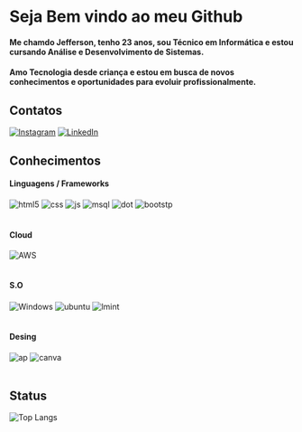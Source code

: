 # Seja Bem vindo ao meu Github
#### Me chamdo Jefferson, tenho 23 anos, sou Técnico em Informática e estou cursando Análise e Desenvolvimento de Sistemas.
#### Amo Tecnologia desde criança e estou em busca de novos conhecimentos e oportunidades para evoluir profissionalmente.

## Contatos
[![Instagram](https://img.shields.io/badge/Instagram-E4405F?style=for-the-badge&logo=instagram&logoColor=white)](https://www.instagram.com/jefferson.dh1/)
[![LinkedIn](https://img.shields.io/badge/LinkedIn-0077B5?style=for-the-badge&logo=linkedin&logoColor=white)](https://www.linkedin.com/in/jefferson-deomedes-2749a2193/)

## Conhecimentos
#### Linguagens / Frameworks

<div style="display: inline_block">
  <img align="center" alt="html5" src="https://img.shields.io/badge/HTML5-E34F26?style=for-the-badge&logo=html5&logoColor=white" />
  <img align="center" alt="css" src="https://img.shields.io/badge/CSS3-1572B6?style=for-the-badge&logo=css3&logoColor=white" />
  <img align="center" alt="js" src="https://img.shields.io/badge/JavaScript-F7DF1E?style=for-the-badge&logo=javascript&logoColor=black" />
  <img align="center" alt="msql" src="https://img.shields.io/badge/MySQL-00000F?style=for-the-badge&logo=mysql&logoColor=white" />
  <img align="center" alt="dot" src="https://img.shields.io/badge/C%23-239120?style=for-the-badge&logo=c-sharp&logoColor=white" />
  <img align="center" alt="bootstp" src="https://img.shields.io/badge/Bootstrap-563D7C?style=for-the-badge&logo=bootstrap&logoColor=white" />
</div><br/>

#### Cloud

<div style="display: inline_block">
  <img align="center" alt="AWS" src="https://img.shields.io/badge/Amazon_AWS-FF9900?style=for-the-badge&logo=amazonaws&logoColor=white" />
</div><br/>

#### S.O

<div style="display: inline_block">
  <img align="center" alt="Windows" src="https://img.shields.io/badge/Windows-0078D6?style=for-the-badge&logo=windows&logoColor=white" />
  <img align="center" alt="ubuntu" src="https://img.shields.io/badge/Ubuntu-E95420?style=for-the-badge&logo=ubuntu&logoColor=white" />
  <img align="center" alt="lmint" src="https://img.shields.io/badge/Linux_Mint-87CF3E?style=for-the-badge&logo=linux-mint&logoColor=white" />
</div><br/>

#### Desing

<div style="display: inline_block">
  <img align="center" alt="ap" src="https://img.shields.io/badge/Adobe%20Photoshop-31A8FF?style=for-the-badge&logo=Adobe%20Photoshop&logoColor=black" />
  <img align="center" alt="canva" src="https://img.shields.io/badge/Canva-%2300C4CC.svg?&style=for-the-badge&logo=Canva&logoColor=white" />
</div><br/>

## Status
![Top Langs](https://github-readme-stats.vercel.app/api/top-langs/?username=jeffersondeomedes&theme=blue-gree)


